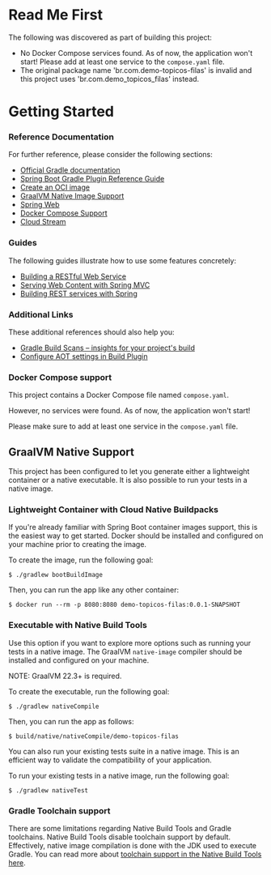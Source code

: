 # Read Me First
The following was discovered as part of building this project:

* No Docker Compose services found. As of now, the application won't start! Please add at least one service to the `compose.yaml` file.
* The original package name 'br.com.demo-topicos-filas' is invalid and this project uses 'br.com.demo_topicos_filas' instead.

# Getting Started

### Reference Documentation
For further reference, please consider the following sections:

* [Official Gradle documentation](https://docs.gradle.org)
* [Spring Boot Gradle Plugin Reference Guide](https://docs.spring.io/spring-boot/3.4.0-SNAPSHOT/gradle-plugin)
* [Create an OCI image](https://docs.spring.io/spring-boot/3.4.0-SNAPSHOT/gradle-plugin/packaging-oci-image.html)
* [GraalVM Native Image Support](https://docs.spring.io/spring-boot/3.4.0-SNAPSHOT/reference/packaging/native-image/introducing-graalvm-native-images.html)
* [Spring Web](https://docs.spring.io/spring-boot/docs/3.4.0-SNAPSHOT/reference/htmlsingle/index.html#web)
* [Docker Compose Support](https://docs.spring.io/spring-boot/docs/3.4.0-SNAPSHOT/reference/htmlsingle/index.html#features.docker-compose)
* [Cloud Stream](https://docs.spring.io/spring-cloud-stream/docs/current/reference/html/spring-cloud-stream.html#spring-cloud-stream-overview-introducing)

### Guides
The following guides illustrate how to use some features concretely:

* [Building a RESTful Web Service](https://spring.io/guides/gs/rest-service/)
* [Serving Web Content with Spring MVC](https://spring.io/guides/gs/serving-web-content/)
* [Building REST services with Spring](https://spring.io/guides/tutorials/rest/)

### Additional Links
These additional references should also help you:

* [Gradle Build Scans – insights for your project's build](https://scans.gradle.com#gradle)
* [Configure AOT settings in Build Plugin](https://docs.spring.io/spring-boot/3.4.0-SNAPSHOT/how-to/aot.html)

### Docker Compose support
This project contains a Docker Compose file named `compose.yaml`.

However, no services were found. As of now, the application won't start!

Please make sure to add at least one service in the `compose.yaml` file.

## GraalVM Native Support

This project has been configured to let you generate either a lightweight container or a native executable.
It is also possible to run your tests in a native image.

### Lightweight Container with Cloud Native Buildpacks
If you're already familiar with Spring Boot container images support, this is the easiest way to get started.
Docker should be installed and configured on your machine prior to creating the image.

To create the image, run the following goal:

```
$ ./gradlew bootBuildImage
```

Then, you can run the app like any other container:

```
$ docker run --rm -p 8080:8080 demo-topicos-filas:0.0.1-SNAPSHOT
```

### Executable with Native Build Tools
Use this option if you want to explore more options such as running your tests in a native image.
The GraalVM `native-image` compiler should be installed and configured on your machine.

NOTE: GraalVM 22.3+ is required.

To create the executable, run the following goal:

```
$ ./gradlew nativeCompile
```

Then, you can run the app as follows:
```
$ build/native/nativeCompile/demo-topicos-filas
```

You can also run your existing tests suite in a native image.
This is an efficient way to validate the compatibility of your application.

To run your existing tests in a native image, run the following goal:

```
$ ./gradlew nativeTest
```

### Gradle Toolchain support

There are some limitations regarding Native Build Tools and Gradle toolchains.
Native Build Tools disable toolchain support by default.
Effectively, native image compilation is done with the JDK used to execute Gradle.
You can read more about [toolchain support in the Native Build Tools here](https://graalvm.github.io/native-build-tools/latest/gradle-plugin.html#configuration-toolchains).

